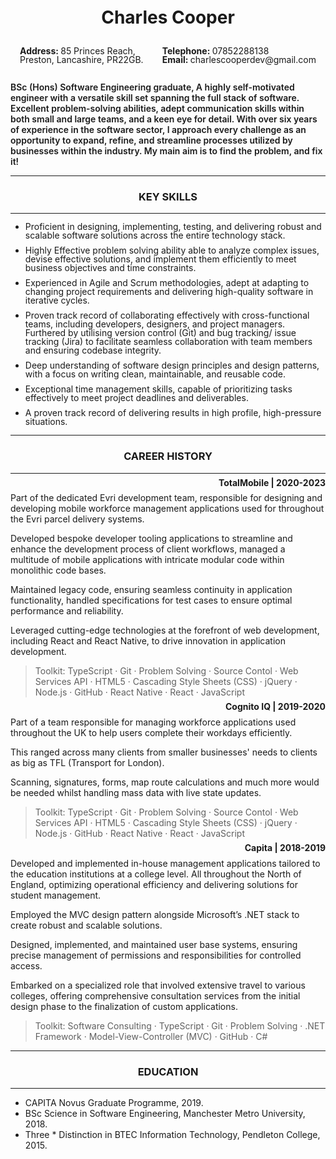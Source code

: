 <h1 style="text-align:center; line-height: 1">Charles Cooper</h1>
<div style="display: flex; width: 100%; justify-content: space-around;">
    <p style="line-height: 1"><b>Address: </b>85 Princes Reach,<br /> Preston, Lancashire, PR22GB.</p>
    <p style="line-height: 1; text-align:start;"><b>Telephone: </b>07852288138<br/><b>Email: </b>charlescooperdev@gmail.com</p>
</div>

<p style="font-weight: 600; ">BSc (Hons) Software Engineering graduate, A highly self-motivated engineer with a versatile skill set spanning the full stack of software. Excellent problem-solving abilities, adept communication skills within both small and large teams, and a keen eye for detail. With over six years of experience in the software sector, I approach every challenge as an opportunity to expand, refine, and streamline processes utilized by businesses within the industry. My main aim is to find the problem, and fix it!</p>

---

<h3 style="text-align:center;">KEY SKILLS</h3>

---

<ul >
    <li style="line-height: 1; margin-bottom: 10px">Proficient in designing, implementing, testing, and delivering robust and scalable software solutions across the entire technology stack.</li>
    <li style="line-height: 1; margin-bottom: 10px">Highly Effective problem solving ability able to analyze complex issues, devise effective solutions, and implement them efficiently to meet business objectives and time constraints.</li>
    <li style="line-height: 1; margin-bottom: 10px">Experienced in Agile and Scrum methodologies, adept at adapting to changing project requirements and delivering high-quality software in iterative cycles.</li>
    <li style="line-height: 1; margin-bottom: 10px">Proven track record of collaborating effectively with cross-functional teams, including developers, designers, and project managers. Furthered by utilising version control (Git) and bug tracking/ issue tracking (Jira) to facilitate seamless collaboration with team members and ensuring codebase integrity.</li>
    <li style="line-height: 1; margin-bottom: 10px">Deep understanding of software design principles and design patterns, with a focus on writing clean, maintainable, and reusable code.</li>
    <li style="line-height: 1; margin-bottom: 10px">Exceptional time management skills, capable of prioritizing tasks effectively to meet project deadlines and deliverables.</li>
    <li style="line-height: 1; margin-bottom: 10px">A proven track record of delivering results in high profile, high-pressure situations.</li>
</ul>

---

<h3 style="text-align:center;">CAREER HISTORY</h3>

---

<p style="text-align: right; line-height: 0.2"><b>TotalMobile | 2020-2023</b></p>

Part of the dedicated Evri development team, responsible for designing and developing mobile workforce management applications used for throughout the Evri parcel delivery systems.

Developed bespoke developer tooling applications to streamline and enhance the development process of client workflows, managed a multitude of mobile applications with intricate modular code within monolithic code bases.

Maintained legacy code, ensuring seamless continuity in application functionality, handled specifications for test cases to ensure optimal performance and reliability.

Leveraged cutting-edge technologies at the forefront of web development, including React and React Native, to drive innovation in application development.

> Toolkit: TypeScript · Git · Problem Solving · Source Contol · Web Services API · HTML5 · Cascading Style Sheets (CSS) · jQuery · Node.js · GitHub · React Native · React · JavaScript

<p style="text-align: right; line-height: 0.2"><b>Cognito IQ | 2019-2020</b></p>

Part of a team responsible for managing workforce applications used throughout the UK to help users complete their workdays efficiently.

This ranged across many clients from smaller businesses' needs to clients as big as TFL (Transport for London).

Scanning, signatures, forms, map route calculations and much more would be needed whilst handling mass data with live state updates.

> Toolkit: TypeScript · Git · Problem Solving · Source Contol · Web Services API · HTML5 · Cascading Style Sheets (CSS) · jQuery · Node.js · GitHub · React Native · React · JavaScript

<p style="text-align: right; line-height: 0.2"><b>Capita | 2018-2019</b></p>

Developed and implemented in-house management applications tailored to the education institutions at a college level. All throughout the North of England, optimizing operational efficiency and delivering solutions for student management.

Employed the MVC design pattern alongside Microsoft’s .NET stack to create robust and scalable solutions.

Designed, implemented, and maintained user base systems, ensuring precise management of permissions and responsibilities for controlled access.

Embarked on a specialized role that involved extensive travel to various colleges, offering comprehensive consultation services from the initial design phase to the finalization of custom applications.

> Toolkit: Software Consulting · TypeScript · Git · Problem Solving · .NET Framework · Model-View-Controller (MVC) · GitHub · C#

---

<h3 style="text-align:center;">EDUCATION</h3>

---

- CAPITA Novus Graduate Programme, 2019.
- BSc Science in Software Engineering, Manchester Metro University, 2018.
- Three * Distinction in BTEC Information Technology, Pendleton College, 2015.
